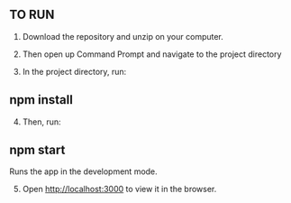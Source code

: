 ## TO RUN

1. Download the repository and unzip on your computer. 

2. Then open up Command Prompt and navigate to the project directory

3. In the project directory, run: 
## npm install

4. Then, run: 

## npm start

Runs the app in the development mode.

5. Open [http://localhost:3000](http://localhost:3000) to view it in the browser.

